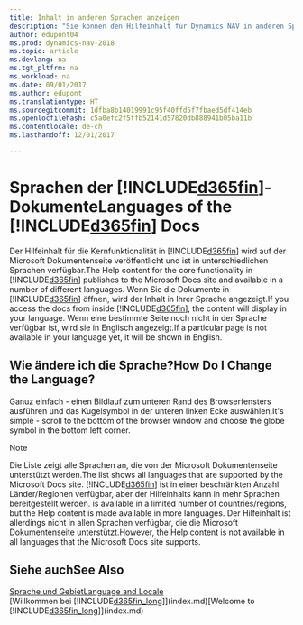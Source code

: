 ```yaml
---
title: Inhalt in anderen Sprachen anzeigen
description: "Sie können den Hilfeinhalt für Dynamics NAV in anderen Sprachen anzeigen."
author: edupont04
ms.prod: dynamics-nav-2018
ms.topic: article
ms.devlang: na
ms.tgt_pltfrm: na
ms.workload: na
ms.date: 09/01/2017
ms.author: edupont
ms.translationtype: HT
ms.sourcegitcommit: 1dfba8b14019991c95f40ffd5f7fbaed5df414eb
ms.openlocfilehash: c5a0efc2f5ffb52141d57820db888941b05ba11b
ms.contentlocale: de-ch
ms.lasthandoff: 12/01/2017

---
```

# <a name="languages-of-the-included365finincludesd365finmdmd-docs"></a><span data-ttu-id="a6613-103">Sprachen der [!INCLUDE[d365fin](includes/d365fin_md.md)]-Dokumente</span><span class="sxs-lookup"><span data-stu-id="a6613-103">Languages of the [!INCLUDE[d365fin](includes/d365fin_md.md)] Docs</span></span>
<span data-ttu-id="a6613-104">Der Hilfeinhalt für die Kernfunktionalität in [!INCLUDE[d365fin](includes/d365fin_md.md)] wird auf der Microsoft Dokumentenseite veröffentlicht und ist in unterschiedlichen Sprachen verfügbar.</span><span class="sxs-lookup"><span data-stu-id="a6613-104">The Help content for the core functionality in [!INCLUDE[d365fin](includes/d365fin_md.md)] publishes to the Microsoft Docs site and available in a number of different languages.</span></span> <span data-ttu-id="a6613-105">Wenn Sie die Dokumente in [!INCLUDE[d365fin](includes/d365fin_md.md)] öffnen, wird der Inhalt in Ihrer Sprache angezeigt.</span><span class="sxs-lookup"><span data-stu-id="a6613-105">If you access the docs from inside [!INCLUDE[d365fin](includes/d365fin_md.md)], the content will display in your language.</span></span> <span data-ttu-id="a6613-106">Wenn eine bestimmte Seite noch nicht in der Sprache verfügbar ist, wird sie in Englisch angezeigt.</span><span class="sxs-lookup"><span data-stu-id="a6613-106">If a particular page is not available in your language yet, it will be shown in English.</span></span>

## <a name="how-do-i-change-the-language"></a><span data-ttu-id="a6613-107">Wie ändere ich die Sprache?</span><span class="sxs-lookup"><span data-stu-id="a6613-107">How Do I Change the Language?</span></span>
<span data-ttu-id="a6613-108">Ganuz einfach - einen Bildlauf zum unteren Rand des Browserfensters ausführen und das Kugelsymbol in der unteren linken Ecke auswählen.</span><span class="sxs-lookup"><span data-stu-id="a6613-108">It's simple - scroll to the bottom of the browser window and choose the globe symbol in the bottom left corner.</span></span>

> [!NOTE]  
> <span data-ttu-id="a6613-109">Die Liste zeigt alle Sprachen an, die von der Microsoft Dokumentenseite unterstützt werden.</span><span class="sxs-lookup"><span data-stu-id="a6613-109">The list shows all languages that are supported by the Microsoft Docs site.</span></span> [!INCLUDE[d365fin](includes/d365fin_md.md)]<span data-ttu-id="a6613-110"> ist in einer beschränkten Anzahl Länder/Regionen verfügbar, aber der  Hilfeinhalts kann in mehr Sprachen bereitgestellt werden.</span><span class="sxs-lookup"><span data-stu-id="a6613-110"> is available in a limited number of countries/regions, but the Help content is made available in more languages.</span></span> <span data-ttu-id="a6613-111">Der Hilfeinhalt ist allerdings nicht in allen Sprachen verfügbar, die die Microsoft Dokumentenseite unterstützt.</span><span class="sxs-lookup"><span data-stu-id="a6613-111">However, the Help content is not available in all languages that the Microsoft Docs site supports.</span></span>

## <a name="see-also"></a><span data-ttu-id="a6613-112">Siehe auch</span><span class="sxs-lookup"><span data-stu-id="a6613-112">See Also</span></span>
[<span data-ttu-id="a6613-113">Sprache und  Gebiet</span><span class="sxs-lookup"><span data-stu-id="a6613-113">Language and Locale</span></span>](about-locale-language.md)  
<span data-ttu-id="a6613-114">[Willkommen bei [!INCLUDE[d365fin_long](includes/d365fin_long_md.md)]](index.md)</span><span class="sxs-lookup"><span data-stu-id="a6613-114">[Welcome to [!INCLUDE[d365fin_long](includes/d365fin_long_md.md)]](index.md)</span></span>  

